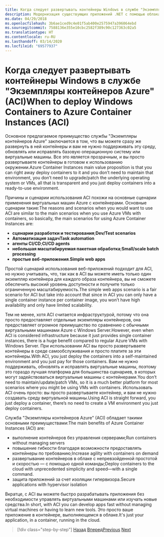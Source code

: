 ```yaml
---
title: Когда следует развертывать контейнеры Windows в службе "Экземпляры контейнеров Azure" (ACI)
description: Модернизация существующих приложений .NET с помощью облака Azure и контейнеров Windows | Когда следует развертывать контейнеры Windows в службе "Экземпляры контейнеров Azure" (ACI)
ms.date: 04/29/2018
ms.openlocfilehash: 3b6ae1ced9c4e01f5ab400e2575947a396064ebd
ms.sourcegitcommit: 7588136e355e10cbc2582f389c90c127363c02a5
ms.translationtype: HT
ms.contentlocale: ru-RU
ms.lasthandoff: 03/14/2020
ms.locfileid: "69577937"
---
```

# <a name="when-to-deploy-windows-containers-to-azure-container-instances-aci"></a><span data-ttu-id="92761-103">Когда следует развертывать контейнеры Windows в службе "Экземпляры контейнеров Azure" (ACI)</span><span class="sxs-lookup"><span data-stu-id="92761-103">When to deploy Windows Containers to Azure Container Instances (ACI)</span></span>

<span data-ttu-id="92761-104">Основное предлагаемое преимущество службы "Экземпляры контейнеров Azure" заключается в том, что вы можете сразу же развернуть в ней контейнеры и вам не нужно поддерживать эту среду, обновлять или исправлять базовую операционную систему или виртуальные машины. Все это является прозрачным, и вы просто развертываете контейнеры в готовом к использованию окружении.</span><span class="sxs-lookup"><span data-stu-id="92761-104">Azure Container Instances main value proposition is that you can right away deploy containers to it and you don’t need to maintain that environment, you don’t need to upgrade/patch the underlying operating system or VMs, all that is transparent and you just deploy containers into a ready-to-use environment.</span></span>

<span data-ttu-id="92761-105">Причины и сценарии использования ACI похожи на основные сценарии применения виртуальных машин Azure с контейнерами. Основные сценарии такие:</span><span class="sxs-lookup"><span data-stu-id="92761-105">The reasons and scenarios when you would want to use ACI are similar to the main scenarios when you use Azure VMs with containers, so basically, the main scenarios for using Azure Container Instances are:</span></span>

- <span data-ttu-id="92761-106">**сценарии разработки и тестирования**;</span><span class="sxs-lookup"><span data-stu-id="92761-106">**Dev/Test scenarios**</span></span>
- <span data-ttu-id="92761-107">**Автоматизация задач**</span><span class="sxs-lookup"><span data-stu-id="92761-107">**Task automation**</span></span>
- <span data-ttu-id="92761-108">**агенты CI/CD**;</span><span class="sxs-lookup"><span data-stu-id="92761-108">**CI/CD agents**</span></span>
- <span data-ttu-id="92761-109">**небольшая масштабируемая пакетная обработка**;</span><span class="sxs-lookup"><span data-stu-id="92761-109">**Small/scale batch processing**</span></span>
- <span data-ttu-id="92761-110">**простые веб-приложения**.</span><span class="sxs-lookup"><span data-stu-id="92761-110">**Simple web apps**</span></span>

<span data-ttu-id="92761-111">Простой сценарий использования веб-приложений подходит для ACI, но нужно учитывать, что, так как в ACI вы можете иметь только один экземпляр контейнера для каждого образа контейнера, вы не сможете обеспечить высокий уровень доступности и получите только ограниченную масштабируемость.</span><span class="sxs-lookup"><span data-stu-id="92761-111">The simple web apps scenario is a fair scenario for ACI but take into account that since in ACI you can only have a single container instance per container image, you won’t have high availability and only have limited scalability.</span></span>

<span data-ttu-id="92761-112">Тем не менее, хотя ACI считается инфраструктурой, потому что она просто предоставляет отдельные экземпляры контейнеров, она предоставляет огромное преимущество по сравнению с обычными виртуальными машинами Azure с Windows Server.</span><span class="sxs-lookup"><span data-stu-id="92761-112">However, even when ACI is considered infrastructure because it just provides single container instances, there is a huge benefit compared to regular Azure VMs with Windows Server.</span></span> <span data-ttu-id="92761-113">При использовании ACI вы просто развертываете контейнеры в среде самообслуживания и просто платите за эти контейнеры.</span><span class="sxs-lookup"><span data-stu-id="92761-113">With ACI, you just deploy the containers into a self-maintained environment and you just pay for those containers.</span></span> <span data-ttu-id="92761-114">Вам не нужно поддерживать, обновлять и исправлять виртуальные машины, поэтому это гораздо лучшая платформа для большинства сценариев, в которых могут задействоваться виртуальные машины с контейнерами.</span><span class="sxs-lookup"><span data-stu-id="92761-114">You don’t need to maintain/update/patch VMs, so it is a much better platform for most scenarios where you might be using VMs with containers.</span></span> <span data-ttu-id="92761-115">Использовать ACI очень просто: вы просто развертываете контейнер, и вам не нужно создавать среду виртуальной машины.</span><span class="sxs-lookup"><span data-stu-id="92761-115">Using ACI is straight forward, you just deploy a container, there’s no need to create a VM environment you just deploy containers.</span></span>

<span data-ttu-id="92761-116">Служба "Экземпляры контейнеров Azure" (ACI) обладает такими основными преимуществами:</span><span class="sxs-lookup"><span data-stu-id="92761-116">The main benefits of Azure Container Instances (ACI) are:</span></span>

- <span data-ttu-id="92761-117">выполнение контейнеров без управления серверами;</span><span class="sxs-lookup"><span data-stu-id="92761-117">Run containers without managing servers</span></span>
- <span data-ttu-id="92761-118">повышение гибкости благодаря возможности предоставлять контейнеры по требованию;</span><span class="sxs-lookup"><span data-stu-id="92761-118">Increase agility with containers on demand</span></span>
- <span data-ttu-id="92761-119">развертывание контейнеров в облаке с непревзойденной простотой и скоростью — с помощью одной команды;</span><span class="sxs-lookup"><span data-stu-id="92761-119">Deploy containers to the cloud with unprecedented simplicity and speed—with a single command.</span></span>
- <span data-ttu-id="92761-120">защита приложений за счет изоляции гипервизора.</span><span class="sxs-lookup"><span data-stu-id="92761-120">Secure applications with hypervisor isolation</span></span>

<span data-ttu-id="92761-121">Вкратце, с ACI вы можете быстро разрабатывать приложения без необходимости управлять виртуальными машинами или изучать новые средства.</span><span class="sxs-lookup"><span data-stu-id="92761-121">In short, with ACI you can develop apps fast without managing virtual machines or having to learn new tools.</span></span> <span data-ttu-id="92761-122">Это просто ваше приложение в контейнере, выполняющемся в облаке.</span><span class="sxs-lookup"><span data-stu-id="92761-122">It's just your application, in a container, running in the cloud.</span></span>

> [!div class="step-by-step"]
> <span data-ttu-id="92761-123">[Назад](when-to-deploy-windows-containers-to-azure-vms-iaas-cloud.md)
> [Вперед](when-to-deploy-windows-containers-to-azure-container-service-kubernetes.md)</span><span class="sxs-lookup"><span data-stu-id="92761-123">[Previous](when-to-deploy-windows-containers-to-azure-vms-iaas-cloud.md)
[Next](when-to-deploy-windows-containers-to-azure-container-service-kubernetes.md)</span></span>
